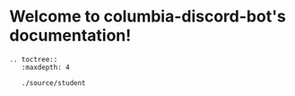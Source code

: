 # Welcome to columbia-discord-bot's documentation!

```eval_rst
.. toctree::
   :maxdepth: 4

   ./source/student
```